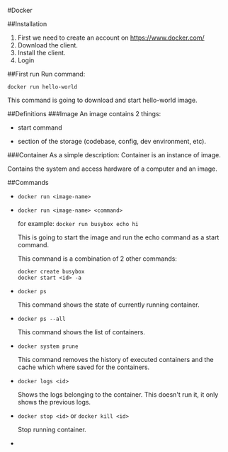 #Docker 

##Installation
1. First we need to create an account on https://www.docker.com/
2. Download the client.
3. Install the client.
4. Login

##First run
Run command: 
```
docker run hello-world
```

This command is going to download and start hello-world image.

##Definitions
###Image
An image contains 2 things:

* start command

* section of the storage (codebase, config, dev environment, etc).

###Container
As a simple description: Container is an instance of image.

Contains the system and access hardware of a computer and an image.

##Commands
* `docker run <image-name>`

* `docker run <image-name> <command>`

  for example: `docker run busybox echo hi`

  This is going to start the image and run the echo command as a start command.

  This command is a combination of 2 other commands:
  ```
  docker create busybox
  docker start <id> -a
  ```

* `docker ps`

  This command shows the state of currently running container.

* `docker ps --all`

  This command shows the list of containers.

* `docker system prune`

  This command removes the history of executed containers and the cache which where saved for the containers.

* `docker logs <id>`

  Shows the logs belonging to the container. This doesn't run it, it only shows the previous logs.

* `docker stop <id>` or `docker kill <id>`

  Stop running container.

* 